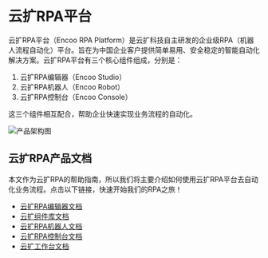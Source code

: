 # 云扩RPA平台
云扩RPA平台（Encoo RPA Platform）是云扩科技自主研发的企业级RPA（机器人流程自动化）平台。旨在为中国企业客户提供简单易用、安全稳定的智能自动化解决方案。云扩RPA平台有三个核心组件组成，分别是：

1. 云扩RPA编辑器（Encoo Studio）
2. 云扩RPA机器人（Encoo Robot）
3. 云扩RPA控制台（Encoo Console）

这三个组件相互配合，帮助企业快速实现业务流程的自动化。


![产品架构图](https://docimages.blob.core.chinacloudapi.cn/images/encoo-structure.png)


## 云扩RPA产品文档

本文作为云扩RPA的帮助指南，所以我们将主要介绍如何使用云扩RPA平台去自动化业务流程。点击以下链接，快速开始我们的RPA之旅！

- [云扩RPA编辑器文档](./Studio/Introduction/Introduction.md?_v=v2020.4)
- [云扩组件库文档](./Activities/ComponentsIntroduction.md?_v=v2020.4)
- [云扩RPA机器人文档](./Robot/aboutRobot.md?_v=v2020.4)
- [云扩RPA控制台文档](./Console/register.md?_v=v2020.4)
- [云扩工作台文档](./Apps/aboutApps.md?_v=v2020.4)

